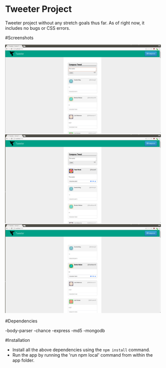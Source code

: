 # Tweeter Project

Tweeter project without any stretch goals thus far.
As of right now, it includes no bugs or CSS errors.

#Screenshots

!["Tweet Box"](https://github.com/evgenyg6/tweeter/blob/master/docs/tweet-box.png)
!["Tweet Post"](https://github.com/evgenyg6/tweeter/blob/master/docs/tweet-post.png)
!["Tweets"](https://github.com/evgenyg6/tweeter/blob/master/docs/tweets.png)

#Dependencies

-body-parser
-chance
-express
-md5
-mongodb

#Installation

- Install all the above dependencies using the `npm install` command.
- Run the app by running the 'run npm local' command from within the app folder.